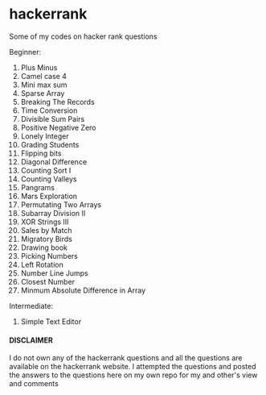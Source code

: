 # hackerrank
Some of my codes on hacker rank questions

Beginner:
1) Plus Minus
2) Camel case 4
3) Mini max sum
4) Sparse Array
5) Breaking The Records
6) Time Conversion
7) Divisible Sum Pairs
8) Positive Negative Zero
9) Lonely Integer
10) Grading Students
11) Flipping bits
12) Diagonal Difference
13) Counting Sort I
14) Counting Valleys
15) Pangrams
16) Mars Exploration
17) Permutating Two Arrays
18) Subarray Division II
19) XOR Strings III
20) Sales by Match
21) Migratory Birds
22) Drawing book
23) Picking Numbers
24) Left Rotation
25) Number Line Jumps
26) Closest Number
27) Minmum Absolute Difference in Array

Intermediate:
1) Simple Text Editor


#### DISCLAIMER
I do not own any of the hackerrank questions and all the questions are available on the hackerrank website. I attempted the questions and posted the answers to the questions here on my own repo for my and other's view and comments
